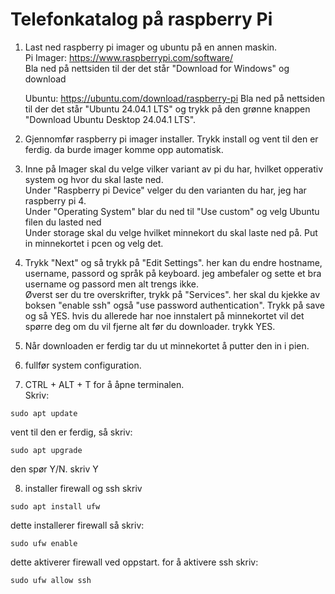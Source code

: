 # Telefonkatalog på raspberry Pi

1. Last ned raspberry pi imager og ubuntu på en annen maskin.                                        
    Pi Imager: https://www.raspberrypi.com/software/    
    Bla ned på nettsiden til der det står "Download for Windows" og download

    Ubuntu: https://ubuntu.com/download/raspberry-pi
    Bla ned på nettsiden til der det står "Ubuntu 24.04.1 LTS" og trykk på den grønne knappen "Download Ubuntu Desktop 24.04.1 LTS".

2. Gjennomfør raspberry pi imager installer. Trykk install og vent til den er ferdig. da burde imager komme opp automatisk.
3. Inne på Imager skal du velge vilker variant av pi du har, hvilket opperativ system og hvor du skal laste ned.  
    Under "Raspberry pi Device" velger du den varianten du har, jeg har raspberry pi 4.       
        Under "Operating System" blar du ned til "Use custom" og velg Ubuntu filen du lasted ned    
            Under storage skal du velge hvilket minnekort du skal laste ned på. Put in minnekortet i pcen og velg det.
4. Trykk "Next" og så trykk på "Edit Settings". her kan du endre hostname, username, passord og språk på keyboard. jeg ambefaler og sette et bra username og passord men alt trengs ikke.                                          
Øverst ser du tre overskrifter, trykk på "Services". her skal du kjekke av boksen "enable ssh" også "use password authentication".
Trykk på save og så YES. hvis du allerede har noe innstalert på minnekortet vil det spørre deg om du vil fjerne alt før du downloader. trykk YES.
5. Når downloaden er ferdig tar du ut minnekortet å putter den in i pien.
6. fullfør system configuration.

7. CTRL + ALT + T for å åpne terminalen.    
Skriv: 
```console
sudo apt update
```
vent til den er ferdig, så skriv:
```console
sudo apt upgrade
```
den spør Y/N. skriv Y


8. installer firewall og ssh
skriv
```console
sudo apt install ufw
```
dette installerer firewall
så skriv:
```console
sudo ufw enable
```
dette aktiverer firewall ved oppstart.
for å aktivere ssh skriv:
```console
sudo ufw allow ssh
```